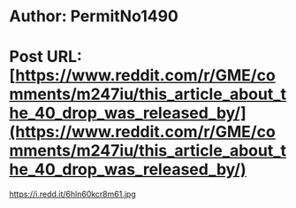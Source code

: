# Author: PermitNo1490
# Post URL: [https://www.reddit.com/r/GME/comments/m247iu/this_article_about_the_40_drop_was_released_by/](https://www.reddit.com/r/GME/comments/m247iu/this_article_about_the_40_drop_was_released_by/)


https://i.redd.it/6hln60kcr8m61.jpg